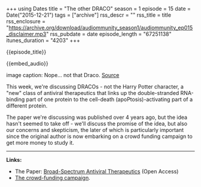 +++
using Dates
title = "The other DRACO"
season = 1
episode = 15
date = Date("2015-12-21")
tags = ["archive"]
rss_descr = ""
rss_title = title
rss_enclosure = "https://archive.org/download/audiommunity_season1/audiommunity_ep015_disclaimer.mp3"
rss_pubdate = date
episode_length = "67251138"
itunes_duration = "4203"
+++

{{episode_title}}

{{embed_audio}}

image caption: Nope... not that Draco. [Source](http://wicked-sisters.deviantart.com/art/2-Revenge-Draco-Malfoy-64833189)

This week, we're discussing DRACOs - not the Harry Potter character, a "new" class of antiviral therapeutics that links up the double-stranded RNA-binding part of one protein to the cell-death (apoPtosis)-activating part of a different protein.

The paper we're discussing was published over 4 years ago, but the idea hasn't seemed to take off - we'll discuss the promise of the idea, but also our concerns and skepticism, the later of which is particularly important since the original author is now embarking on a crowd funding campaign to get more money to study it.

---

**Links:**

- The Paper: [Broad-Spectrum Antiviral Therapeutics](http://journals.plos.org/plosone/article?id=10.1371/journal.pone.0022572) (Open Access)
- [The crowd-funding campaign](https://www.indiegogo.com/projects/dracos-may-be-effective-against-all-viruses#/).
